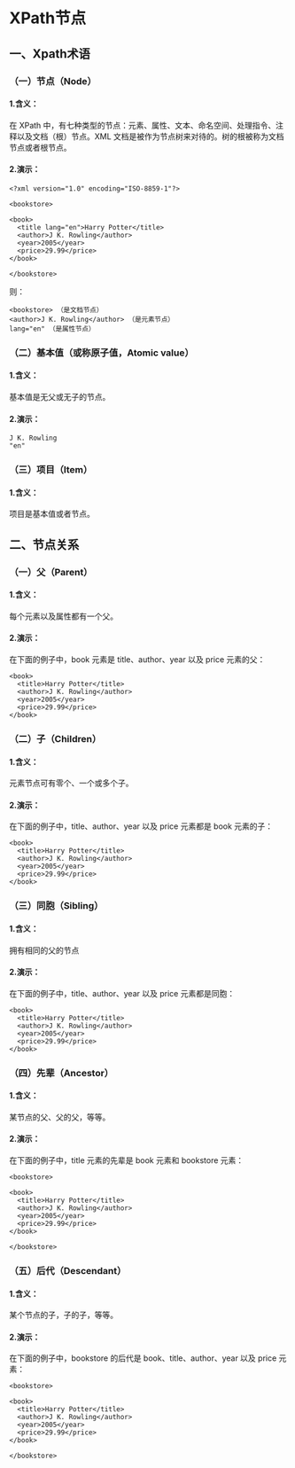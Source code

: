 # XPath节点

## 一、Xpath术语

### （一）节点（Node）

#### 1.含义：
在 XPath 中，有七种类型的节点：元素、属性、文本、命名空间、处理指令、注释以及文档（根）节点。XML 文档是被作为节点树来对待的。树的根被称为文档节点或者根节点。

#### 2.演示：
```
<?xml version="1.0" encoding="ISO-8859-1"?>

<bookstore> 

<book>
  <title lang="en">Harry Potter</title>
  <author>J K. Rowling</author> 
  <year>2005</year>
  <price>29.99</price>
</book>

</bookstore>
```
则：
```
<bookstore> （是文档节点）
<author>J K. Rowling</author> （是元素节点）
lang="en" （是属性节点） 
```

### （二）基本值（或称原子值，Atomic value）

#### 1.含义：
基本值是无父或无子的节点。

#### 2.演示：
```
J K. Rowling
"en"
```

### （三）项目（Item）

#### 1.含义：
项目是基本值或者节点。




## 二、节点关系



### （一）父（Parent）

#### 1.含义：
每个元素以及属性都有一个父。

#### 2.演示：
在下面的例子中，book 元素是 title、author、year 以及 price 元素的父：
```
<book>
  <title>Harry Potter</title>
  <author>J K. Rowling</author>
  <year>2005</year>
  <price>29.99</price>
</book>
```

### （二）子（Children）

#### 1.含义：
元素节点可有零个、一个或多个子。

#### 2.演示：
在下面的例子中，title、author、year 以及 price 元素都是 book 元素的子：
```
<book>
  <title>Harry Potter</title>
  <author>J K. Rowling</author>
  <year>2005</year>
  <price>29.99</price>
</book>
```

### （三）同胞（Sibling）

#### 1.含义：
拥有相同的父的节点

#### 2.演示：
在下面的例子中，title、author、year 以及 price 元素都是同胞：
```
<book>
  <title>Harry Potter</title>
  <author>J K. Rowling</author>
  <year>2005</year>
  <price>29.99</price>
</book>
```



### （四）先辈（Ancestor）

#### 1.含义：
某节点的父、父的父，等等。

#### 2.演示：
在下面的例子中，title 元素的先辈是 book 元素和 bookstore 元素：
```
<bookstore>

<book>
  <title>Harry Potter</title>
  <author>J K. Rowling</author>
  <year>2005</year>
  <price>29.99</price>
</book>

</bookstore>
```

### （五）后代（Descendant）

#### 1.含义：
某个节点的子，子的子，等等。

#### 2.演示：
在下面的例子中，bookstore 的后代是 book、title、author、year 以及 price 元素：
```
<bookstore>

<book>
  <title>Harry Potter</title>
  <author>J K. Rowling</author>
  <year>2005</year>
  <price>29.99</price>
</book>

</bookstore>
```
